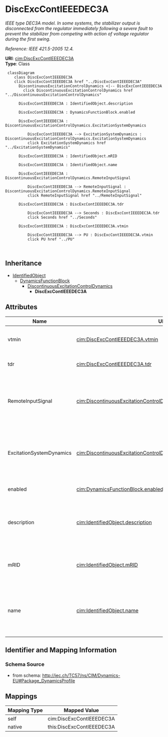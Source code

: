 # DiscExcContIEEEDEC3A


_IEEE type DEC3A model. In some systems, the stabilizer output is disconnected from the regulator immediately following a severe fault to prevent the stabilizer from competing with action of voltage regulator during the first swing._

_Reference: IEEE 421.5-2005 12.4._





**URI**: [cim:DiscExcContIEEEDEC3A](http://iec.ch/TC57/CIM100#DiscExcContIEEEDEC3A)<br />
**Type**: Class




```mermaid
 classDiagram
    class DiscExcContIEEEDEC3A
    click DiscExcContIEEEDEC3A href "../DiscExcContIEEEDEC3A"
      DiscontinuousExcitationControlDynamics <|-- DiscExcContIEEEDEC3A
        click DiscontinuousExcitationControlDynamics href "../DiscontinuousExcitationControlDynamics"
      
      DiscExcContIEEEDEC3A : IdentifiedObject.description
        
      DiscExcContIEEEDEC3A : DynamicsFunctionBlock.enabled
        
      DiscExcContIEEEDEC3A : DiscontinuousExcitationControlDynamics.ExcitationSystemDynamics
        
          DiscExcContIEEEDEC3A --> ExcitationSystemDynamics : DiscontinuousExcitationControlDynamics.ExcitationSystemDynamics
          click ExcitationSystemDynamics href "../ExcitationSystemDynamics"
        
      DiscExcContIEEEDEC3A : IdentifiedObject.mRID
        
      DiscExcContIEEEDEC3A : IdentifiedObject.name
        
      DiscExcContIEEEDEC3A : DiscontinuousExcitationControlDynamics.RemoteInputSignal
        
          DiscExcContIEEEDEC3A --> RemoteInputSignal : DiscontinuousExcitationControlDynamics.RemoteInputSignal
          click RemoteInputSignal href "../RemoteInputSignal"
        
      DiscExcContIEEEDEC3A : DiscExcContIEEEDEC3A.tdr
        
          DiscExcContIEEEDEC3A --> Seconds : DiscExcContIEEEDEC3A.tdr
          click Seconds href "../Seconds"
        
      DiscExcContIEEEDEC3A : DiscExcContIEEEDEC3A.vtmin
        
          DiscExcContIEEEDEC3A --> PU : DiscExcContIEEEDEC3A.vtmin
          click PU href "../PU"
        
      
```





## Inheritance
* [IdentifiedObject](IdentifiedObject.md)
    * [DynamicsFunctionBlock](DynamicsFunctionBlock.md)
        * [DiscontinuousExcitationControlDynamics](DiscontinuousExcitationControlDynamics.md)
            * **DiscExcContIEEEDEC3A**



## Attributes


| Name | URI | Cardinality and Range | Description | Inheritance |
| ---  | --- | --- | --- | --- |
| vtmin | [cim:DiscExcContIEEEDEC3A.vtmin](http://iec.ch/TC57/CIM100#DiscExcContIEEEDEC3A.vtmin) | 1 <br />  [PU](PU.md)  | Terminal undervoltage comparison level (<i>V</i><i><sub>TMIN</sub></i>) | direct |
| tdr | [cim:DiscExcContIEEEDEC3A.tdr](http://iec.ch/TC57/CIM100#DiscExcContIEEEDEC3A.tdr) | 1 <br />  [Seconds](Seconds.md)  | Reset time delay (<i>T</i><i><sub>DR</sub></i>) (&gt;= 0) | direct |
| RemoteInputSignal | [cim:DiscontinuousExcitationControlDynamics.RemoteInputSignal](http://iec.ch/TC57/CIM100#DiscontinuousExcitationControlDynamics.RemoteInputSignal) | 0..1 <br />  [RemoteInputSignal](RemoteInputSignal.md)  | Remote input signal used by this discontinuous excitation control system mode... | [DiscontinuousExcitationControlDynamics](DiscontinuousExcitationControlDynamics.md) |
| ExcitationSystemDynamics | [cim:DiscontinuousExcitationControlDynamics.ExcitationSystemDynamics](http://iec.ch/TC57/CIM100#DiscontinuousExcitationControlDynamics.ExcitationSystemDynamics) | 1 <br />  [ExcitationSystemDynamics](ExcitationSystemDynamics.md)  | Excitation system model with which this discontinuous excitation control mode... | [DiscontinuousExcitationControlDynamics](DiscontinuousExcitationControlDynamics.md) |
| enabled | [cim:DynamicsFunctionBlock.enabled](http://iec.ch/TC57/CIM100#DynamicsFunctionBlock.enabled) | 1 <br />  boolean  | Function block used indicator | [DynamicsFunctionBlock](DynamicsFunctionBlock.md) |
| description | [cim:IdentifiedObject.description](http://iec.ch/TC57/CIM100#IdentifiedObject.description) | 0..1 <br />  string  | The description is a free human readable text describing or naming the object | [IdentifiedObject](IdentifiedObject.md) |
| mRID | [cim:IdentifiedObject.mRID](http://iec.ch/TC57/CIM100#IdentifiedObject.mRID) | 1 <br />  string  | Master resource identifier issued by a model authority | [IdentifiedObject](IdentifiedObject.md) |
| name | [cim:IdentifiedObject.name](http://iec.ch/TC57/CIM100#IdentifiedObject.name) | 0..1 <br />  string  | The name is any free human readable and possibly non unique text naming the o... | [IdentifiedObject](IdentifiedObject.md) |









## Identifier and Mapping Information







### Schema Source


* from schema: http://iec.ch/TC57/ns/CIM/Dynamics-EU#Package_DynamicsProfile





## Mappings

| Mapping Type | Mapped Value |
| ---  | ---  |
| self | cim:DiscExcContIEEEDEC3A |
| native | this:DiscExcContIEEEDEC3A |




